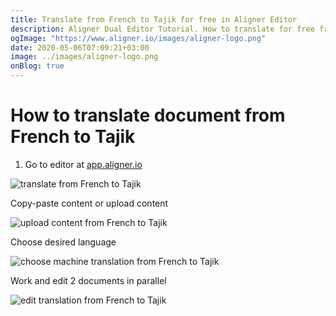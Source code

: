 ```yaml
---
title: Translate from French to Tajik for free in Aligner Editor
description: Aligner Dual Editor Tutorial. How to translate for free from French to Tajik. Aligner is multilingual document management platform. 
ogImage: "https://www.aligner.io/images/aligner-logo.png"
date: 2020-05-06T07:09:21+03:00
image: ../images/aligner-logo.png
onBlog: true
---
```


# How to translate document from French to Tajik

1. Go to editor at [app.aligner.io](https://app.aligner.io "Aligner App web page")

![translate from French to Tajik](../aligner-blank-editor.png "translate from French to Tajik")

Copy-paste content or upload content

![upload content from French to Tajik](../aligner-uploaded-document.png "upload content from French to Tajik")

Choose desired language

![choose machine translation from French to Tajik](../aligner-language-dropdown.png "choose machine translation from French to Tajik")

Work and edit 2 documents in parallel

![edit translation from French to Tajik](../aligner-double-sitded-editor.png "edit translation from French to Tajik")

